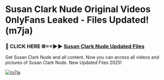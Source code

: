 # Susan Clark Nude Original Videos 0nlyFans Leaked - Files Updated! (m7ja)

<h3>🔴 CLICK HERE 🌐==►► <a href="https://tinyurl.com/52m3yx9h" rel="nofollow">Susan Clark Nude Updated Files</a></h3>

Get Susan Clark Nude and all content. Now you can access all videos and pictures of Susan Clark Nude. New Updated Files 2025!

[![m7ja](https://i.imgur.com/TnHtlc8.gif)](https://tinyurl.com/52m3yx9h)
